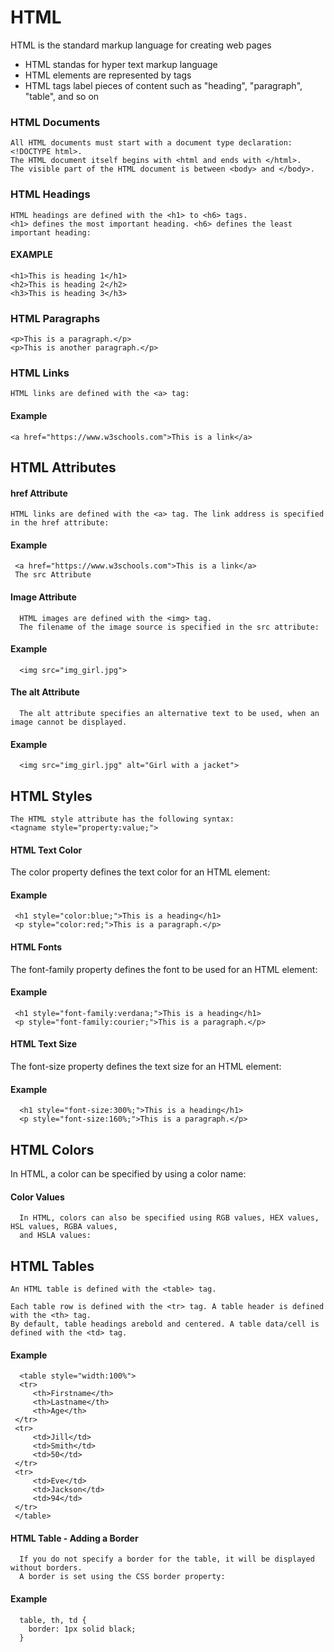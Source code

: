# HTML
 
HTML is the standard markup language for creating web pages
* HTML standas for hyper text markup language
* HTML elements are represented by tags
* HTML tags label pieces of content such as "heading", "paragraph", "table", and so on

### HTML Documents
    All HTML documents must start with a document type declaration: <!DOCTYPE html>.
    The HTML document itself begins with <html and ends with </html>.
    The visible part of the HTML document is between <body> and </body>.

### HTML Headings
    HTML headings are defined with the <h1> to <h6> tags.
    <h1> defines the most important heading. <h6> defines the least important heading: 

#### EXAMPLE
    <h1>This is heading 1</h1>
    <h2>This is heading 2</h2>
    <h3>This is heading 3</h3>
   
### HTML Paragraphs
    <p>This is a paragraph.</p>
    <p>This is another paragraph.</p>
   
### HTML Links
    HTML links are defined with the <a> tag:
#### Example
    <a href="https://www.w3schools.com">This is a link</a>
## HTML Attributes

#### href Attribute
    HTML links are defined with the <a> tag. The link address is specified in the href attribute:
#### Example
     <a href="https://www.w3schools.com">This is a link</a>
     The src Attribute

#### Image Attribute
      HTML images are defined with the <img> tag.
      The filename of the image source is specified in the src attribute:
#### Example
      <img src="img_girl.jpg">

#### The alt Attribute
      The alt attribute specifies an alternative text to be used, when an image cannot be displayed.
#### Example
      <img src="img_girl.jpg" alt="Girl with a jacket">
## HTML Styles

    The HTML style attribute has the following syntax:
    <tagname style="property:value;">

#### HTML Text Color
The color property defines the text color for an HTML element:
#### Example
     <h1 style="color:blue;">This is a heading</h1>
     <p style="color:red;">This is a paragraph.</p>
     
#### HTML Fonts
The font-family property defines the font to be used for an HTML element:
#### Example
     <h1 style="font-family:verdana;">This is a heading</h1>
     <p style="font-family:courier;">This is a paragraph.</p>
     
#### HTML Text Size
The font-size property defines the text size for an HTML element:
#### Example
      <h1 style="font-size:300%;">This is a heading</h1>
      <p style="font-size:160%;">This is a paragraph.</p>

## HTML Colors

In HTML, a color can be specified by using a color name:
#### Color Values
      In HTML, colors can also be specified using RGB values, HEX values, HSL values, RGBA values, 
      and HSLA values:
      
## HTML Tables
    An HTML table is defined with the <table> tag.

    Each table row is defined with the <tr> tag. A table header is defined with the <th> tag. 
    By default, table headings arebold and centered. A table data/cell is defined with the <td> tag.
#### Example
      <table style="width:100%">
      <tr>
         <th>Firstname</th>
         <th>Lastname</th> 
         <th>Age</th>
     </tr>
     <tr>
         <td>Jill</td>
         <td>Smith</td> 
         <td>50</td>
     </tr>
     <tr>
         <td>Eve</td>
         <td>Jackson</td> 
         <td>94</td>
     </tr>
     </table>
     
#### HTML Table - Adding a Border
      If you do not specify a border for the table, it will be displayed without borders.
      A border is set using the CSS border property:
#### Example
      table, th, td {
        border: 1px solid black;
      }
